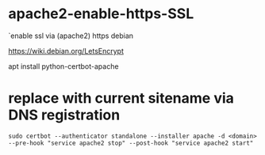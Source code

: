 # apache2-enable-https-SSL
`enable ssl via (apache2) https debian

https://wiki.debian.org/LetsEncrypt

apt install python-certbot-apache 


# replace <domain> with current sitename via DNS registration 
```sudo certbot --authenticator standalone --installer apache -d <domain> --pre-hook "service apache2 stop" --post-hook "service apache2 start"```
